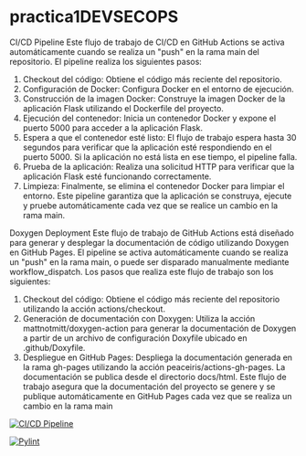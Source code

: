 # practica1DEVSECOPS

CI/CD Pipeline
Este flujo de trabajo de CI/CD en GitHub Actions se activa automáticamente cuando se realiza un "push" en la rama main del repositorio. El pipeline realiza los siguientes pasos:
1. Checkout del código: Obtiene el código más reciente del repositorio.
2. Configuración de Docker: Configura Docker en el entorno de ejecución.
3. Construcción de la imagen Docker: Construye la imagen Docker de la aplicación Flask utilizando el Dockerfile del proyecto.
4. Ejecución del contenedor: Inicia un contenedor Docker y expone el puerto 5000 para acceder a la aplicación Flask.
5. Espera a que el contenedor esté listo: El flujo de trabajo espera hasta 30 segundos para verificar que la aplicación esté respondiendo en el puerto 5000. Si la aplicación no está lista en ese tiempo, el pipeline falla.
6. Prueba de la aplicación: Realiza una solicitud HTTP para verificar que la aplicación Flask esté funcionando correctamente.
7. Limpieza: Finalmente, se elimina el contenedor Docker para limpiar el entorno.
Este pipeline garantiza que la aplicación se construya, ejecute y pruebe automáticamente cada vez que se realice un cambio en la rama main.


Doxygen Deployment
Este flujo de trabajo de GitHub Actions está diseñado para generar y desplegar la documentación de código utilizando Doxygen en GitHub Pages. El pipeline se activa automáticamente cuando se realiza un "push" en la rama main, o puede ser disparado manualmente mediante workflow_dispatch. Los pasos que realiza este flujo de trabajo son los siguientes:

1. Checkout del código: Obtiene el código más reciente del repositorio utilizando la acción actions/checkout.
2. Generación de documentación con Doxygen: Utiliza la acción mattnotmitt/doxygen-action para generar la documentación de Doxygen a partir de un archivo de configuración Doxyfile ubicado en .github/Doxyfile.
3. Despliegue en GitHub Pages: Despliega la documentación generada en la rama gh-pages utilizando la acción peaceiris/actions-gh-pages. La documentación se publica desde el directorio docs/html.
Este flujo de trabajo asegura que la documentación del proyecto se genere y se publique automáticamente en GitHub Pages cada vez que se realiza un cambio en la rama main


[![CI/CD Pipeline](https://github.com/hberng00/practica1_DEVSECOPS/actions/workflows/cid-cd.yml/badge.svg)](https://github.com/hberng00/practica1_DEVSECOPS/actions/workflows/cid-cd.yml)

[![Pylint](https://github.com/hberng00/practica1_DEVSECOPS/actions/workflows/pylint.yml/badge.svg)](https://github.com/hberng00/practica1_DEVSECOPS/actions/workflows/pylint.yml)

